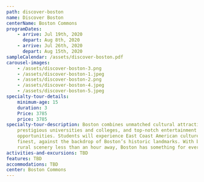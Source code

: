 ```yaml
---
path: discover-boston
name: Discover Boston
centerName: Boston Commons
programDates:
    - arrive: Jul 19th, 2020
      depart: Aug 8th, 2020
    - arrive: Jul 26th, 2020
      depart: Aug 15th, 2020
sampleCalendar: /assets/discover-boston.pdf
carousel-images:
    - /assets/discover-boston-3.png
    - /assets/discover-boston-1.jpeg
    - /assets/discover-boston-2.png
    - /assets/discover-boston-4.jpeg
    - /assets/discover-boston-5.jpeg
specialty-tour-details:
    minimum-age: 15
    duration: 3
    Price: 3785
    price: 3785
specialty-tour-description: Boston combines unmatched cultural attractions,
    prestigious universities and colleges, and top-notch entertainment and dining
    opportunities. Students will experience East Coast American culture at its
    finest, against the backdrop of Boston’s historic landmarks. With beaches and
    rural scenery less than an hour away, Boston has something for everyone.
activities-and-excursions: TBD
features: TBD
accommodations: TBD
center: Boston Commons
---
```

